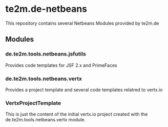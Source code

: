# te2m.de-netbeans
This repository contains several Netbeans Modules provided by te2m.de

## Modules

### de.te2m.tools.netbeans.jsfutils

Provides code templates for JSF 2.x and PrimeFaces

### de.te2m.tools.netbeans.vertx

Provides a project template and several code templates relatred to vertx.io

### VertxProjectTemplate

This is just the content of the initial vertx.io project created with the de.te2m.tools.netbeans.vertx module.

